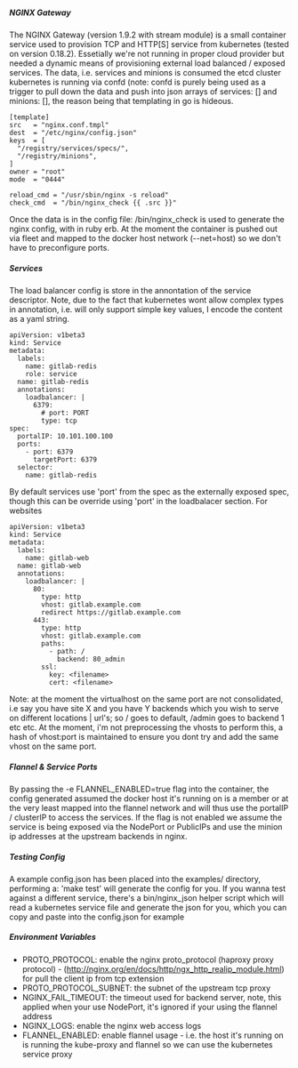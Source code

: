 

##### **NGINX Gateway**

The NGINX Gateway (version 1.9.2 with stream module) is a small container service used to provision TCP and HTTP[S] service from kubernetes (tested on version 0.18.2). Essetially we're not running in proper cloud provider but needed a dynamic means of provisioning external load balanced / exposed services. The data, i.e. services and minions is consumed the etcd cluster kubernetes is running via confd (note: confd is purely being used as a trigger to pull down the data and push into json arrays of services: [] and minions: [], the reason being that templating in go is hideous.

    [template]
    src   = "nginx.conf.tmpl"
    dest  = "/etc/nginx/config.json"
    keys  = [
      "/registry/services/specs/",
      "/registry/minions",
    ]
    owner = "root"
    mode  = "0444"

    reload_cmd = "/usr/sbin/nginx -s reload"
    check_cmd  = "/bin/nginx_check {{ .src }}"

Once the data is in the config file: /bin/nginx_check is used to generate the nginx config, with in ruby erb. At the moment the container is pushed out via fleet and mapped to the docker host network (--net=host) so we don't have to preconfigure ports.

##### **Services**

The load balancer config is store in the annontation of the service descriptor. Note, due to the fact that kubernetes wont allow complex types in annotation, i.e. will only support simple key values, I encode the content as a yaml string.

    apiVersion: v1beta3
    kind: Service
    metadata:
      labels:
        name: gitlab-redis
        role: service
      name: gitlab-redis
      annotations:
        loadbalancer: |
          6379:
            # port: PORT  
            type: tcp  
    spec:
      portalIP: 10.101.100.100
      ports:
        - port: 6379
          targetPort: 6379
      selector:
        name: gitlab-redis

By default services use 'port' from the spec as the externally exposed spec, though this can be override using 'port' in the loadbalacer section. For websites

    apiVersion: v1beta3
    kind: Service
    metadata:
      labels:
        name: gitlab-web
      name: gitlab-web
      annotations:
        loadbalancer: |
          80:
            type: http
            vhost: gitlab.example.com
            redirect https://gitlab.example.com
          443:
            type: http
            vhost: gitlab.example.com
            paths:
              - path: /
                backend: 80_admin
            ssl:
              key: <filename>
              cert: <filename>

Note: at the moment the virtualhost on the same port are not consolidated, i.e say you have site X and you have Y backends which you wish to serve on different locations | url's; so / goes to default, /admin goes to backend 1 etc etc. At the moment, i'm not preprocessing the vhosts to perform this, a hash of vhost:port is maintained to ensure you dont try and add the same vhost on the same port.

##### **Flannel & Service Ports**

By passing the -e FLANNEL_ENABLED=true flag into the container, the config generated assumed the docker host it's running on is a member or at the very least mapped into the flannel network and will thus use the portalIP / clusterIP to access the services. If the flag is not enabled we assume the service is being exposed via the NodePort or PublicIPs and use the minion ip addresses at the upstream backends in nginx.

##### **Testing Config**

A example config.json has been placed into the examples/ directory, performing a: 'make test' will generate the config for you. If you wanna test against a different service, there's a bin/nginx_json helper script which will read a kubernetes service file and generate the json for you, which you can copy and paste into the config.json for example

##### **Environment Variables**

  - PROTO_PROTOCOL: enable the nginx proto_protocol (haproxy proxy protocol) - (http://nginx.org/en/docs/http/ngx_http_realip_module.html) for pull the client ip from tcp extension
  - PROTO_PROTOCOL_SUBNET: the subnet of the upstream tcp proxy
  - NGINX_FAIL_TIMEOUT: the timeout used for backend server, note, this applied when your use NodePort, it's ignored if your using the flannel address  
  - NGINX_LOGS: enable the nginx web access logs
  - FLANNEL_ENABLED: enable flannel usage - i.e. the host it's running on is running the kube-proxy and flannel so we can use the kubernetes service proxy
  
